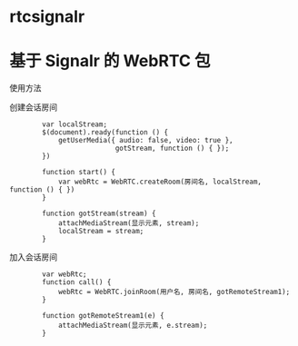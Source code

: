 rtcsignalr
==========

基于 Signalr 的 WebRTC 包
==========

使用方法

创建会话房间


            var localStream;
            $(document).ready(function () {
                getUserMedia({ audio: false, video: true },
                              gotStream, function () { });
            })

            function start() {
                var webRtc = WebRTC.createRoom(房间名, localStream, function () { })
            }

            function gotStream(stream) {
                attachMediaStream(显示元素, stream);
                localStream = stream;
            }

加入会话房间


            var webRtc;
            function call() {
                webRtc = WebRTC.joinRoom(用户名, 房间名, gotRemoteStream1);
            }

            function gotRemoteStream1(e) {
                attachMediaStream(显示元素, e.stream);
            }
